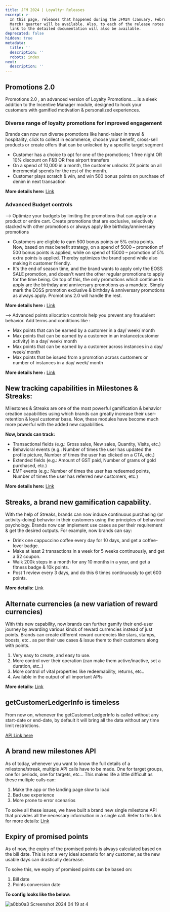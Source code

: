 ```yaml
---
title: JFM 2024 | Loyalty+ Releases
excerpt: >-
  In this page, releases that happened during the JFM24 (January, February,
  March) quarter will be available. Also, to each of the release notes item, a
  link to the detailed documentation will also be available.
deprecated: false
hidden: true
metadata:
  title: ''
  description: ''
  robots: index
next:
  description: ''
---
```

## Promotions 2.0

Promotions 2.0 , an advanced version of Loyalty Promotions…..is a sleek addition to the Incentive Manager module, designed to hook your customers with gamified motivation & personalized experiences.

### Diverse range of loyalty promotions for improved engagement

Brands can now run diverse promotions like hand-raiser in travel & hospitality, click to collect in ecommerce, choose your benefit, cross-sell products or create offers that can be unlocked by a specific target segment

* Customer has a choice to opt for one of the promotions; 1 free night OR 10% discount on F\&B OR free airport transfers
* On a spend of 10,000 in a month, the customer unlocks 2X points on all incremental spends for the rest of the month.
* Customer plays scratch & win, and win 500 bonus points on purchase of denim in next transaction

**More details here:** [Link](https://docs.capillarytech.com/docs/advanced-loyalty-promotions#:~:text=Powered%20by-,Types%20of%20promotions,-Suggest%20Edits)

### Advanced Budget controls

\--> Optimize your budgets by limiting the promotions that can apply on a product or entire cart. Create promotions that are exclusive, selectively stacked with other promotions or always apply like birthday/anniversary promotions

* Customers are eligible to earn 500 bonus points or 5% extra points. Now, based on max benefit strategy, on a spend of 5000 – promotion of 500 bonus points is applied, while on spend of 15000 – promotion of 5% extra points is applied. Thereby optimizes the brand spend while also making it customer friendly.
* It's the end of season time, and the brand wants to apply only the EOSS SALE promotion, and doesn't want the other regular promotions to apply for the time being. On top of this, the only promotions which continue to apply are the birthday and anniversary promotions as a mandate. Simply mark the EOSS promotion exclusive & birthday & anniversary promotions as always apply. Promotions 2.0 will handle the rest.

**More details here :** [Link](https://docs.capillarytech.com/docs/loyalty-promotion-priority-order-stacking-strategy#:~:text=Powered%20by-,Loyalty%20Promotion%20Priority%20Order%20%26%20Stacking%20Strategy,-Suggest%20Edits)

\--> Advanced points allocation controls help you prevent any fraudulent behavior. Add terms and conditions like :

* Max points that can be earned by a customer in a day/ week/ month 
* Max points that can be earned by a customer in an instance(customer activity) in a day/ week/ month
* Max points that can be earned by a customer across instances in a day/ week/ month
* Max points that be issued from a promotion across customers or number of instances in a day/ week/ month

**More details here :** [Link](https://docs.capillarytech.com/docs/loyalty-promotions#advance-settings:~:text=Limits%20when%20Promotions%202.0%20is%20enabled)

## New tracking capabilities in Milestones & Streaks:

Milestones & Streaks are one of the most powerful gamification & behavior creation capabilities using which brands can greatly increase their user-retention & loyal customer base. Now, these modules have become much more powerful with the added new capabilities.

**Now, brands can track:**

* Transactional fields (e.g.: Gross sales, New sales, Quantity, Visits, etc.)
* Behavioral events (e.g.: Number of times the user has updated the profile picture, Number of times the user has clicked on a CTA, etc.)
* Extended fields (e.g.: Amount of GST paid, Number of grams of gold purchased, etc.)
* EMF events (e.g.: Number of times the user has redeemed points, Number of times the user has referred new customers,  etc.)

**More details here:** [Link](https://docs.capillarytech.com/docs/milestones-new-flow#target-details)

## Streaks, a brand new gamification capability.

With the help of Streaks, brands can now induce continuous purchasing (or activity-doing) behavior in their customers using the principles of behavioral psychology. Brands now can implement use cases as per their requirement & get the desired outputs. For example, now brands can say:

* Drink one cappuccino coffee every day for 10 days, and get a coffee-lover badge.
* Make at least 2 transactions in a week for 5 weeks continuously, and get a $2 coupon.
* Walk 200k steps in a month for any 10 months in a year, and get a fitness badge & 10k points.
* Post 1 review every 3 days, and do this 6 times continuously to get 600 points.

**More details:** [Link](https://docs.capillarytech.com/docs/streaks)

## Alternate currencies (a new variation of reward currencies)

With this new capability, now brands can further gamify their end-user journey by awarding various kinds of reward currencies instead of just points. Brands can create different reward currencies like stars, stamps, boosts, etc.. as per their use cases & issue them to their customers along with points.

1. Very easy to create, and easy to use.
2. More control over their operation (can make them active/inactive, set a duration, etc..)
3. More control of vital properties like redeemability, returns, etc..
4. Available in the output of all important APIs

**More details:** [Link](https://docs.capillarytech.com/docs/alternate-currencies-copy)

## getCustomerLedgerInfo is timeless

From now on, whenever the getCustomerLedgerInfo is called without any start-date or end-date, by default it will bring all the data without any time limit restrictions.

[API Link here](https://docs.capillarytech.com/reference/get-ledger-information)

## A brand new milestones API

As of today, whenever you want to know the full details of a milestone/streak, multiple API calls have to be made. One for target groups, one for periods, one for targets, etc... This makes life a little difficult as these multiple calls can:

1. Make the app or the landing page slow to load
2. Bad use experience
3. More prone to error scenarios

To solve all these issues, we have built a brand new single milestone API that provides all the necessary information in a single call. Refer to this link for more details: [Link](https://docs.capillarytech.com/reference/get-all-milestones)

## Expiry of promised points

As of now, the expiry of the promised points is always calculated based on the bill date. This is not a very ideal scenario for any customer, as the new usable days can drastically decrease.

To solve this, we expiry of promised points can be based on:

1. Bill date
2. Points conversion date

**To config looks like the below:**

![a0bb0a3 Screenshot 2024 04 19 at 4](https://files.readme.io/a0bb0a3-Screenshot_2024-04-19_at_4.11.14_PM.png)

<br />